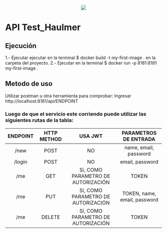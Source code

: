 <p align="center"><img src="https://laravel.com/assets/img/components/logo-laravel.svg"></p>

# API Test_Haulmer
## Ejecución
1.- Ejecutar ejecutar en la terminal $ docker build -t my-first-image . en la carpeta del proyecto.
2.- Ejecutar en la terminal $ docker run -p 8181:8181 my-first-image .
## Metodo de uso
Utilizar postman u otra herramienta para comprobar:
Ingresar http://localhost:8181/api/ENDPOINT

### Luego de que el servicio este corriendo puede utilizar las siguientes rutas de la tabla:

| ENDPOINT | HTTP METHOD  | USA JWT | PARAMETROS DE ENTRADA
| :------------: |:---------------:| :-----:|:-----:|
| /new | POST | NO |    name, email, password |
| /login | POST |   NO |   email, password|
| /me | GET |   Sí, COMO PARAMETRO DE AUTORIZACIÓN |  TOKEN |
| /me | PUT |  Sí, COMO PARAMETRO DE AUTORIZACIÓN |  TOKEN, name, email, password  |
| /me | DELETE|  Sí, COMO PARAMETRO DE AUTORIZACIÓN|   TOKEN |
